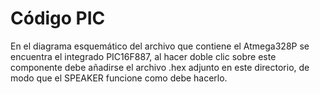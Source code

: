 # Código PIC

En el diagrama esquemático del archivo que contiene el Atmega328P se encuentra el integrado PIC16F887, al hacer doble clic sobre este componente debe añadirse el archivo .hex adjunto en este directorio, de modo que el SPEAKER funcione como debe hacerlo.
